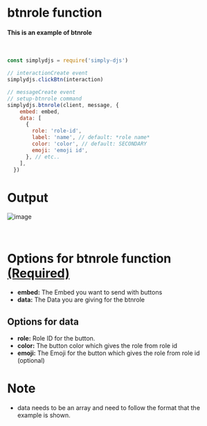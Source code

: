 # btnrole function
#### This is an example of btnrole
<br>

```js
const simplydjs = require('simply-djs')

// interactionCreate event
simplydjs.clickBtn(interaction)

// messageCreate event
// setup-btnrole command
simplydjs.btnrole(client, message, {
    embed: embed,
    data: [
      {
        role: 'role-id',
        label: 'name', // default: *role name*
        color: 'color', // default: SECONDARY
        emoji: 'emoji id',
      }, // etc..
    ],
  })
```

# Output
![image](https://user-images.githubusercontent.com/71836991/129353127-6a0c2704-cfcd-48e1-8d1e-5aeede745a9a.png)

<br>

# Options for btnrole function [(Required)](https://github.com/Rahuletto/simply-djs/edit/main/Examples/btnrole.md)
- **embed:** The Embed you want to send with buttons
- **data:** The Data you are giving for the btnrole

## Options for data
- **role:** Role ID for the button.
- **color:** The button color which gives the role from role id
- **emoji:** The Emoji for the button which gives the role from role id (optional)

# Note
- data needs to be an array and need to follow the format that the example is shown.
